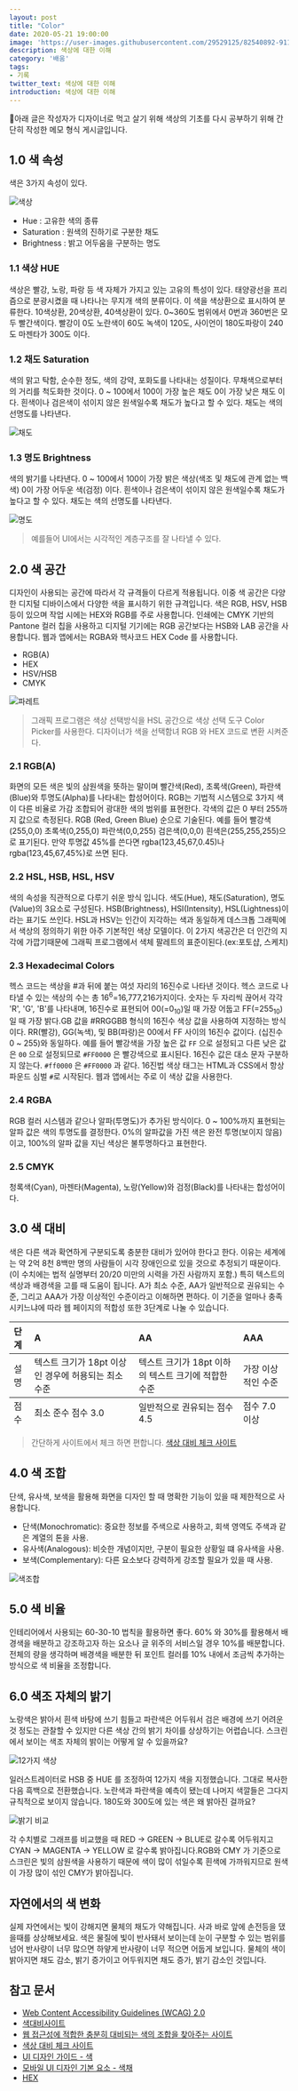 ```yaml
---
layout: post
title: "Color"
date: 2020-05-21 19:00:00
image: 'https://user-images.githubusercontent.com/29529125/82540892-9113af80-9b8a-11ea-93d6-a54ccc730909.jpg'
description: 색상에 대한 이해 
category: '배움'
tags:
- 기록
twitter_text: 색상에 대한 이해
introduction: 색상에 대한 이해
---
```


🧷아래 글은 작성자가 디자이너로 먹고 살기 위해 색상의 기초를 다시 공부하기 위해 간단히 작성한 메모 형식 게시글입니다.

## 1.0 색 속성
색은 3가지 속성이 있다.

![색상](https://user-images.githubusercontent.com/29529125/82629115-ba374d00-9c29-11ea-99b5-2df0316a712c.jpg)

- Hue : 고유한 색의 종류
- Saturation : 원색의 진하기로 구분한 채도
- Brightness : 밝고 어두움을 구분하는 명도

### 1.1 색상 HUE 
색상은 빨강, 노랑, 파랑 등 색 자체가 가지고 있는 고유의 특성이 있다. 태양광선을 프리즘으로 분광시켰을 때 나타나는 무지개 색의 분류이다. 이 색을 색상환으로 표시하여 분류한다. 10색상환, 20색상환, 40색상환이 있다. 0~360도 범위에서 0번과 360번은 모두 빨간색이다. 빨강이 0도 노란색이 60도 녹색이 120도, 사이언이 180도파랑이 240도 마젠타가 300도 이다.

### 1.2 채도 Saturation
색의 맑고 탁함, 순수한 정도, 색의 강약, 포화도를 나타내는 성질이다. 무채색으로부터의 거리를 척도화한 것이다. 0 ~ 100에서 100이 가장 높은 채도 0이 가장 낮은 채도 이다. 흰색이나 검은색이 섞이지 않은 원색일수록 채도가 높다고 할 수 있다. 채도는 색의 선명도를 나타낸다. 

![채도](https://user-images.githubusercontent.com/29529125/82640320-591d7280-9c45-11ea-9028-f3e54dda8c25.jpg)

### 1.3 명도 Brightness
색의 밝기를 나타낸다. 0 ~ 100에서 100이 가장 밝은 색상(색조 및 채도에 관계 없는 백색) 0이 가장 어두운 색(검정) 이다. 흰색이나 검은색이 섞이지 않은 원색일수록 채도가 높다고 할 수 있다. 채도는 색의 선명도를 나타낸다. 

![명도](https://user-images.githubusercontent.com/29529125/82640337-5f135380-9c45-11ea-82ee-d6255cba336e.jpg)

> 예를들어 UI에서는 시각적인 계층구조를 잘 나타낼 수 있다. 

## 2.0 색 공간
디자인이 사용되는 공간에 따라서 각 규격들이 다르게 적용됩니다. 이중 색 공간은 다양한 디지털 디바이스에서 다양한 색을 표시하기 위한 규격입니다.
색은 RGB, HSV, HSB 등이 있으며 작업 시에는 HEX와 RGB를 주로 사용합니다. 인쇄에는 CMYK 기반의 Pantone 컬러 칩을 사용하고 디지털 기기에는 RGB 공간보다는 HSB와 LAB 공간을 사용합니다. 웹과 앱에서는 RGBA와 헥사코드 HEX Code 를 사용합니다. 

- RGB(A) 
- HEX
- HSV/HSB 
- CMYK

![파레트](https://user-images.githubusercontent.com/29529125/82642447-e7472800-9c48-11ea-9256-bc3378c456fb.jpg)

> 그래픽 프로그램은 색상 선택방식을 HSL 공간으로 색상 선택 도구 Color Picker를 사용한다. 디자이너가 색을 선택함녀 RGB 와 HEX 코드로 변환 시켜준다.

### 2.1 RGB(A)
화면의 모든 색은 빛의 삼원색을 뜻하는 말이며 빨간색(Red), 초록색(Green), 파란색(Blue)와 투명도(Alpha)를 나타내는 합성어이다. RGB는 기법적 시스템으로 3가지 색이 다른 비율로 가감 조합되어 광대한 색의 범위를 표현한다. 각색의 값은 0 부터 255까지 값으로 측정된다. RGB (Red, Green Blue) 순으로 기술된다. 예를 들어 빨강색(255,0,0) 초록색(0,255,0) 파란색(0,0,255) 검은색(0,0,0) 흰색은(255,255,255)으로 표기된다. 만약 투명값 45%를 쓴다면 rgba(123,45,67,0.45)나 rgba(123,45,67,45%)로 쓰면 된다.

### 2.2 HSL, HSB, HSL, HSV
색의 속성을 직관적으로 다루기 쉬운 방식 입니다. 색도(Hue), 채도(Saturation), 명도(Value)의 3요소로 구성된다. HSB(Brightness), HSI(Intensity), HSL(Lightness)이라는 표기도 쓰인다. HSL과 HSV는 인간이 지각하는 색과 동일하게 데스크톱 그래픽에서 색상의 정의하기 위한 아주 기본적인 색상 모델이다. 이 2가지 색공간은 더 인간의 지각에 가깝기때문에 그래픽 프로그램에서 색체 팔레트의 표준이된다.(ex:포토샵, 스케치)

### 2.3 Hexadecimal Colors
헥스 코드는 색상을 #과 뒤에 붙는 여섯 자리의 16진수로 나타낸 것이다. 헥스 코드로 나타낼 수 있는 색상의 수는 총 16<sup>6</sup>=16,777,216가지이다. 숫자는 두 자리씩 끊어서 각각 'R', 'G', 'B'를 나타내며, 16진수로 표현되어 00(=0<sub>10</sub>)일 때 가장 어둡고 FF(=255<sub>10</sub>)일 때 가장 밝다.GB 값을 #RRGGBB 형식의 16진수 색상 값을 사용하여 지정하는 방식이다. RR(빨강), GG(녹색), 및 BB(파랑)은 00에서 FF 사이의 16진수 값이다. (십진수 0 ~ 255)와 동일하다. 예를 들어 빨강색을 가장 높은 값 `FF` 으로 설정되고 다른 낮은 값은 `00` 으로 설정되므로 `#FF0000` 은 빨강색으로 표시된다. 16진수 값은 대소 문자 구분하지 않는다. `#ff0000` 은 `#FF0000` 과 같다. 16진법 색상 태그는 HTML과 CSS에서 항상 파운드 심벌 `#`로 시작된다. 웹과 앱에서는 주로 이 색상 값을 사용한다. 

### 2.4 RGBA 
RGB 컬러 시스템과 같으나 알파(투명도)가 추가된 방식이다. 0 ~ 100%까지 표현되는 알파 값은 색의 투명도를 결정한다. 0%의 알파값을 가진 색은 완전 투명(보이지 않음)이고, 100%의 알파 값을 지닌 색상은 불투명하다고 표현한다. 

### 2.5 CMYK
청록색(Cyan), 마젠타(Magenta), 노랑(Yellow)와 검정(Black)를 나타내는 합성어이다.

## 3.0 색 대비
색은 다른 색과 확연하게 구분되도록 충분한 대비가 있어야 한다고 한다. 이유는 세계에는 약 2억 8천 8백만 명의 사람들이 시각 장애인으로 있을 것으로 추정되기 때문이다.(이 수치에는 법적 실명부터 20/20 미만의 시력을 가진 사람까지 포함.)
특히 텍스트의 색상과 배경색을 고를 때 도움이 됩니다.
A가 최소 수준, AA가 일반적으로 권유되는 수준, 그리고 AAA가 가장 이상적인 수준이라고 이해하면 편하다. 이 기준을 얼마나 충족시키느냐에 따라 웹 페이지의 적합성 또한 3단계로 나눌 수 있습니다.

<table>
  <thead>
    <tr>
      <th align="left">단계</th>
      <th align="left">A</th>
      <th align="left">AA</th>
      <th align="left">AAA</th>
    </tr>
  </thead>
  <tfoot>
    <tr>
      <td>점수</td>
      <td>최소 준수 점수 3.0</td>
      <td>일반적으로 권유되는 점수 4.5</td>
      <td>점수 7.0 이상</td>
    </tr>
  </tfoot>
  <tbody>
      <tr>
      <td>설명</td>
      <td>텍스트 크기가 18pt 이상인 경우에 허용되는 최소 수준</td>
      <td>텍스트 크기가 18pt 이하의 텍스트 크기에 적합한 수준</td>
      <td>가장 이상적인 수준</td>
    </tr>
  </tbody>
</table>

> 간단하게 사이트에서 체크 하면 편합니다. [색상 대비 체크 사이트](https://usecontrast.com/guide)

## 4.0 색 조합
단색, 유사색, 보색을 활용해 화면을 디자인 할 때 명확한 기능이 있을 때 제한적으로 사용합니다.
+ 단색(Monochromatic): 중요한 정보를 주색으로 사용하고, 회색 영역도 주색과 같은 계열의 톤을 사용.
+ 유사색(Analogous): 비슷한 개념이지만, 구분이 필요한 상황일 떄 유사색을 사용.
+ 보색(Complementary): 다른 요소보다 강력하게 강조할 필요가 있을 때 사용.

![색조합](https://user-images.githubusercontent.com/29529125/82639826-79006680-9c44-11ea-95ea-ffc48177f1fd.jpg)

## 5.0 색 비율
인테리어에서 사용되는 60-30-10 법칙을 활용하면 좋다. 60% 와 30%를 활용해서 배경색을 배분하고 강조하고자 하는 요소나 글 위주의 서비스일 경우 10%를 배분합니다. 전체의 량을 생각하며 배경색을 배분한 뒤 포인트 컬러를 10% 내에서 조금씩 추가하는 방식으로 색 비율을 조정합니다. 

## 6.0 색조 자체의 밝기
노랑색은 밝아서 흰색 바탕에 쓰기 힘들고 파란색은 어두워서 검은 배경에 쓰기 어려운 것 정도는 관찰할 수 있지만 다른 색상 간의 밝기 차이를 상상하기는 어렵습니다. 스크린에서 보이는 색조 자체의 밝이는 어떻게 알 수 있을까요? 

![12가지 색상](https://user-images.githubusercontent.com/29529125/82637497-dfcf5100-9c3f-11ea-9517-ba058b46b196.jpg)

일러스트레이터로 HSB 중 HUE 를 조정하여 12가지 색을 지정했습니다. 그대로 복사한 다음 흑백으로 전환했습니다. 노란색과 파란색을 예측이 됐는데 나머지 색깔들은 그다지 규칙적으로 보이지 않습니다. 180도와 300도에 있는 색은 왜 밝아진 걸까요?

![밝기 비교 ](https://user-images.githubusercontent.com/29529125/82637510-e5c53200-9c3f-11ea-9017-42c1be938d4a.jpg)

각 수치별로 그래프를 비교했을 때 RED -> GREEN ->  BLUE로 갈수록 어두워지고 CYAN -> MAGENTA -> YELLOW 로 갈수록 밝아집니다.RGB와 CMY 가 기준으로 스크린은 빛의 삼원색을 사용하기 때문에 색이 많이 섞일수록 흰색에 가까워지므로 원색이 가장 많이 섞인 CMY가 밝아집니다.


## 자연에서의 색 변화 
실제 자연에서는 빛이 강해지면 물체의 채도가 약해집니다. 사과 바로 앞에 손전등을 댔을때를 상상해보세요. 색은 물질에 빛이 반사돼서 보이는데 눈이 구분할 수 있는 범위를 넘어 반사량이 너무 많으면 하얗게 반사량이 너무 적으면 어둡게 보입니다. 물체의 색이 밝아지면 채도 감소, 밝기 증가이고 어두워지면 채도 증가, 밝기 감소인 것입니다.



## 참고 문서
+ [Web Content Accessibility Guidelines (WCAG) 2.0](https://www.w3.org/TR/2008/REC-WCAG20-20081211/#relativeluminancedef)
+ [색대비사이트](https://colourcontrast.cc/)
+ [웹 접근성에 적합한 충분히 대비되는 색의 조합을 찾아주는 사이트](https://app.contrast-finder.org/)
+ [색상 대비 체크 사이트](https://usecontrast.com/guide)
+ [UI 디자인 가이드 - 색](https://brunch.co.kr/@blckschrl/41?fbclid=IwAR0KMMX5PCxOC2FwzHacQWff05GDdUItIQhgE65ms0VWyC6XST5dnVqrOXw)
+ [모바일 UI 디자인 기본 요소 - 색채](https://brunch.co.kr/@chulhochoiucj0/17)
+ [HEX](https://namu.wiki/w/%ED%97%A5%EC%8A%A4%20%EC%BD%94%EB%93%9C)
